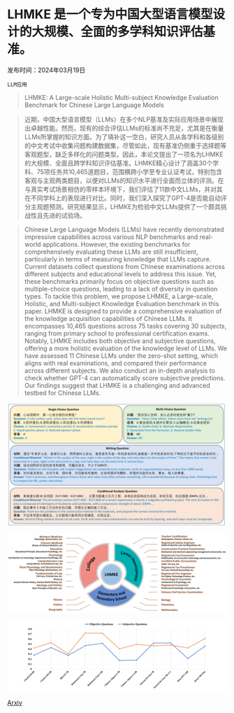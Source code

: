 # LHMKE 是一个专为中国大型语言模型设计的大规模、全面的多学科知识评估基准。

发布时间：2024年03月19日

`LLM应用`

> LHMKE: A Large-scale Holistic Multi-subject Knowledge Evaluation Benchmark for Chinese Large Language Models

> 近期，中国大型语言模型（LLMs）在多个NLP基准及实际应用场景中展现出卓越性能。然而，现有的综合评估LLMs的标准尚不充足，尤其是在衡量LLMs所掌握的知识方面。为了填补这一空白，研究人员从各学科和各级别的中文考试中收集问题构建数据集，尽管如此，现有基准仍侧重于选择题等客观题型，缺乏多样化的问题类型。因此，本论文提出了一项名为LHMKE的大规模、全面且跨学科知识评估基准。LHMKE精心设计了涵盖30个学科、75项任务共10,465道题目，范围横跨小学至专业认证考试，特别包含客观与主观两类题目，以便对LLMs的知识水平进行全面而立体的评测。在与真实考试场景相仿的零样本环境下，我们评估了11款中文LLMs，并对其在不同学科上的表现进行对比。同时，我们深入探究了GPT-4是否能自动评分主观题预测。研究结果显示，LHMKE为检验中文LLMs提供了一个颇具挑战性且先进的试验场。

> Chinese Large Language Models (LLMs) have recently demonstrated impressive capabilities across various NLP benchmarks and real-world applications. However, the existing benchmarks for comprehensively evaluating these LLMs are still insufficient, particularly in terms of measuring knowledge that LLMs capture. Current datasets collect questions from Chinese examinations across different subjects and educational levels to address this issue. Yet, these benchmarks primarily focus on objective questions such as multiple-choice questions, leading to a lack of diversity in question types. To tackle this problem, we propose LHMKE, a Large-scale, Holistic, and Multi-subject Knowledge Evaluation benchmark in this paper. LHMKE is designed to provide a comprehensive evaluation of the knowledge acquisition capabilities of Chinese LLMs. It encompasses 10,465 questions across 75 tasks covering 30 subjects, ranging from primary school to professional certification exams. Notably, LHMKE includes both objective and subjective questions, offering a more holistic evaluation of the knowledge level of LLMs. We have assessed 11 Chinese LLMs under the zero-shot setting, which aligns with real examinations, and compared their performance across different subjects. We also conduct an in-depth analysis to check whether GPT-4 can automatically score subjective predictions. Our findings suggest that LHMKE is a challenging and advanced testbed for Chinese LLMs.

![LHMKE 是一个专为中国大型语言模型设计的大规模、全面的多学科知识评估基准。](../../../paper_images/2403.12601/x1.png)

![LHMKE 是一个专为中国大型语言模型设计的大规模、全面的多学科知识评估基准。](../../../paper_images/2403.12601/subjects.png)

![LHMKE 是一个专为中国大型语言模型设计的大规模、全面的多学科知识评估基准。](../../../paper_images/2403.12601/x2.png)

[Arxiv](https://arxiv.org/abs/2403.12601)